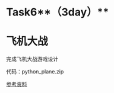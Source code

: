 
# Task6**（3day）**


# 飞机大战


完成飞机大战游戏设计



代码：python_plane.zip

[参考资料](https://mp.weixin.qq.com/s/LDIFH_lasghpwmQcwkErxA)